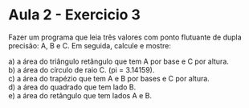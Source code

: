 # Aula 2 - Exercicio 3

Fazer um programa que leia três valores com ponto flutuante de dupla precisão: A, B e C. Em seguida, calcule e mostre: <br>

a) a área do triângulo retângulo que tem A por base e C por altura. <br>
b) a área do círculo de raio C. (pi = 3.14159). <br>
c) a área do trapézio que tem A e B por bases e C por altura. <br> 
d) a área do quadrado que tem lado B. <br>
e) a área do retângulo que tem lados A e B.

```go
```
